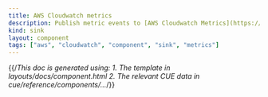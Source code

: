 ```yaml
---
title: AWS Cloudwatch metrics
description: Publish metric events to [AWS Cloudwatch Metrics](https://docs.aws.amazon.com/AmazonCloudWatch/latest/monitoring/working_with_metrics.html)
kind: sink
layout: component
tags: ["aws", "cloudwatch", "component", "sink", "metrics"]
---
```


{{/*This doc is generated using:
     1. The template in layouts/docs/component.html
2. The relevant CUE data in cue/reference/components/...*/}}
